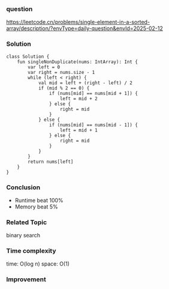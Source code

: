 ### question
https://leetcode.cn/problems/single-element-in-a-sorted-array/description/?envType=daily-question&envId=2025-02-12

### Solution
```
class Solution {
    fun singleNonDuplicate(nums: IntArray): Int {
        var left = 0
        var right = nums.size - 1
        while (left < right) {
            val mid = left + (right - left) / 2
            if (mid % 2 == 0) {
                if (nums[mid] == nums[mid + 1]) {
                    left = mid + 2
                } else {
                    right = mid
                }
            } else {
                if (nums[mid] == nums[mid - 1]) {
                    left = mid + 1
                } else {
                    right = mid
                }
            }
        }
        return nums[left]
    }
}
```

### Conclusion
- Runtime beat 100% 
- Memory beat 5%

### Related Topic
binary search

### Time complexity
time: O(log n)
space: O(1)

### Improvement
